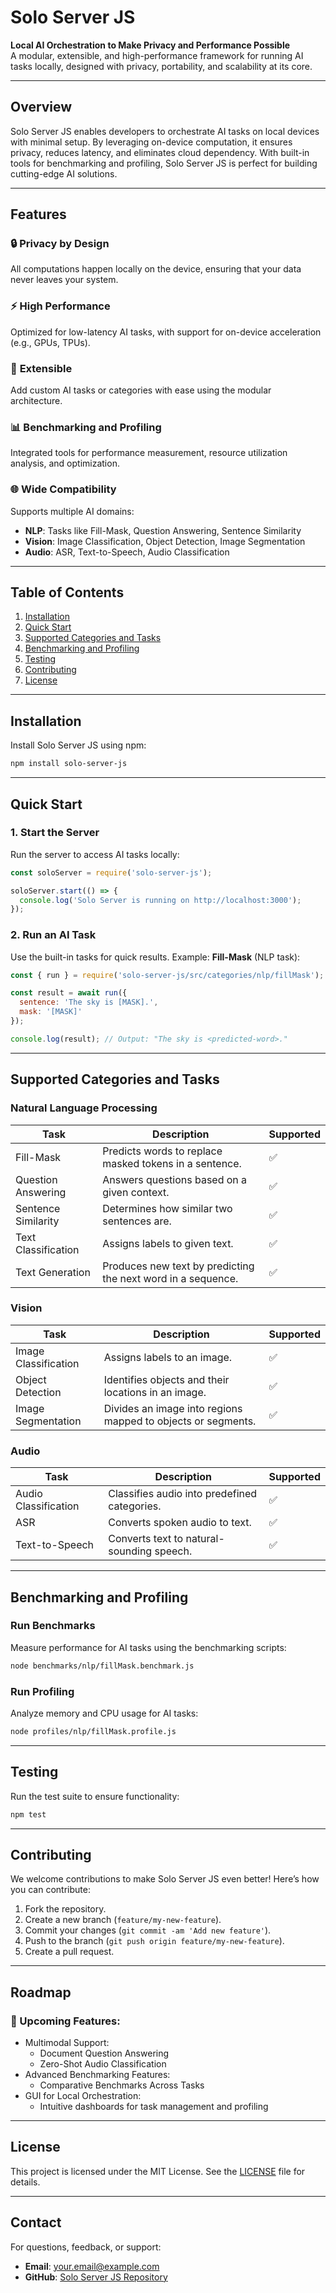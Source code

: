 # **Solo Server JS**

**Local AI Orchestration to Make Privacy and Performance Possible**  
A modular, extensible, and high-performance framework for running AI tasks locally, designed with privacy, portability, and scalability at its core.

---

## **Overview**

Solo Server JS enables developers to orchestrate AI tasks on local devices with minimal setup. By leveraging on-device computation, it ensures privacy, reduces latency, and eliminates cloud dependency. With built-in tools for benchmarking and profiling, Solo Server JS is perfect for building cutting-edge AI solutions.

---

## **Features**

### 🔒 **Privacy by Design**
All computations happen locally on the device, ensuring that your data never leaves your system.

### ⚡ **High Performance**
Optimized for low-latency AI tasks, with support for on-device acceleration (e.g., GPUs, TPUs).

### 🔧 **Extensible**
Add custom AI tasks or categories with ease using the modular architecture.

### 📊 **Benchmarking and Profiling**
Integrated tools for performance measurement, resource utilization analysis, and optimization.

### 🌐 **Wide Compatibility**
Supports multiple AI domains:
- **NLP**: Tasks like Fill-Mask, Question Answering, Sentence Similarity
- **Vision**: Image Classification, Object Detection, Image Segmentation
- **Audio**: ASR, Text-to-Speech, Audio Classification

---

## **Table of Contents**
1. [Installation](#installation)
2. [Quick Start](#quick-start)
3. [Supported Categories and Tasks](#supported-categories-and-tasks)
4. [Benchmarking and Profiling](#benchmarking-and-profiling)
5. [Testing](#testing)
6. [Contributing](#contributing)
7. [License](#license)

---

## **Installation**

Install Solo Server JS using npm:

```bash
npm install solo-server-js
```

---

## **Quick Start**

### **1. Start the Server**
Run the server to access AI tasks locally:

```javascript
const soloServer = require('solo-server-js');

soloServer.start(() => {
  console.log('Solo Server is running on http://localhost:3000');
});
```

### **2. Run an AI Task**
Use the built-in tasks for quick results. Example: **Fill-Mask** (NLP task):

```javascript
const { run } = require('solo-server-js/src/categories/nlp/fillMask');

const result = await run({
  sentence: 'The sky is [MASK].',
  mask: '[MASK]'
});

console.log(result); // Output: "The sky is <predicted-word>."
```

---

## **Supported Categories and Tasks**

### **Natural Language Processing**
| Task                 | Description                                                          | Supported |
|----------------------|----------------------------------------------------------------------|-----------|
| Fill-Mask            | Predicts words to replace masked tokens in a sentence.              | ✅         |
| Question Answering   | Answers questions based on a given context.                         | ✅         |
| Sentence Similarity  | Determines how similar two sentences are.                           | ✅         |
| Text Classification  | Assigns labels to given text.                                       | ✅         |
| Text Generation      | Produces new text by predicting the next word in a sequence.        | ✅         |

### **Vision**
| Task                 | Description                                                          | Supported |
|----------------------|----------------------------------------------------------------------|-----------|
| Image Classification | Assigns labels to an image.                                          | ✅         |
| Object Detection     | Identifies objects and their locations in an image.                 | ✅         |
| Image Segmentation   | Divides an image into regions mapped to objects or segments.         | ✅         |

### **Audio**
| Task                 | Description                                                          | Supported |
|----------------------|----------------------------------------------------------------------|-----------|
| Audio Classification | Classifies audio into predefined categories.                        | ✅         |
| ASR                  | Converts spoken audio to text.                                      | ✅         |
| Text-to-Speech       | Converts text to natural-sounding speech.                           | ✅         |

---

## **Benchmarking and Profiling**

### **Run Benchmarks**
Measure performance for AI tasks using the benchmarking scripts:

```bash
node benchmarks/nlp/fillMask.benchmark.js
```

### **Run Profiling**
Analyze memory and CPU usage for AI tasks:

```bash
node profiles/nlp/fillMask.profile.js
```

---

## **Testing**

Run the test suite to ensure functionality:

```bash
npm test
```

---

## **Contributing**

We welcome contributions to make Solo Server JS even better! Here’s how you can contribute:
1. Fork the repository.
2. Create a new branch (`feature/my-new-feature`).
3. Commit your changes (`git commit -am 'Add new feature'`).
4. Push to the branch (`git push origin feature/my-new-feature`).
5. Create a pull request.

---

## **Roadmap**

### 🚀 Upcoming Features:
- Multimodal Support:
  - Document Question Answering
  - Zero-Shot Audio Classification
- Advanced Benchmarking Features:
  - Comparative Benchmarks Across Tasks
- GUI for Local Orchestration:
  - Intuitive dashboards for task management and profiling

---

## **License**

This project is licensed under the MIT License. See the [LICENSE](LICENSE) file for details.

---

## **Contact**

For questions, feedback, or support:
- **Email**: your.email@example.com
- **GitHub**: [Solo Server JS Repository](https://github.com/your-username/solo-server-js)

